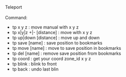 Teleport</br>
</br>
Command:</br>
- tp x y z : move manual with x y z</br>
- tp x|y|z +|- [distance] : move with x y z</br>
- tp up|down [distance] : move up and down</br>
- tp save [name] : save position to bookmarks</br>
- tp move [name] : move to save position in bookmarks</br>
- tp del [name] : remove save position from bookmarks</br>
- tp coord : get your coord zone_id x y z</br>
- tp blink : blink to front</br>
- tp back : undo last blin</br>
